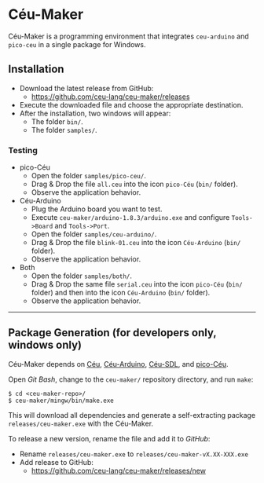 # Céu-Maker

Céu-Maker is a programming environment that integrates `ceu-arduino` and
`pico-ceu` in a single package for Windows.

## Installation

- Download the latest release from GitHub:
    - https://github.com/ceu-lang/ceu-maker/releases
- Execute the downloaded file and choose the appropriate destination.
- After the installation, two windows will appear:
    - The folder `bin/`.
    - The folder `samples/`.

### Testing

- pico-Céu
    - Open the folder `samples/pico-ceu/`.
    - Drag & Drop the file `all.ceu` into the icon `pico-Céu` (`bin/` folder).
    - Observe the application behavior.
- Céu-Arduino
    - Plug the Arduino board you want to test.
    - Execute `ceu-maker/arduino-1.8.3/arduino.exe` and configure `Tools->Board` and `Tools->Port`.
    - Open the folder `samples/ceu-arduino/`.
    - Drag & Drop the file `blink-01.ceu` into the icon `Céu-Arduino` (`bin/` folder).
    - Observe the application behavior.
- Both
    - Open the folder `samples/both/`.
    - Drag & Drop the same file `serial.ceu` into the icon `pico-Céu` (`bin/` folder) and then into the icon `Céu-Arduino` (`bin/` folder).
    - Observe the application behavior.

-------------------------------------------------------------------------------

## Package Generation (for developers only, windows only)

Céu-Maker depends on
    [Céu](https://github.com/ceu-lang/ceu),
    [Céu-Arduino](https://github.com/ceu-lang/ceu-arduino),
    [Céu-SDL](https://github.com/ceu-lang/ceu-sdl), and
    [pico-Céu](https://github.com/ceu-lang/pico-ceu).

Open *Git Bash*, change to the `ceu-maker/` repository directory, and run `make`:

```
$ cd <ceu-maker-repo>/
$ ceu-maker/mingw/bin/make.exe
```

This will download all dependencies and generate a self-extracting package
`releases/ceu-maker.exe` with the Céu-Maker.

To release a new version, rename the file and add it to *GitHub*:

- Rename `releases/ceu-maker.exe` to `releases/ceu-maker-vX.XX-XXX.exe`
- Add release to GitHub:
    - https://github.com/ceu-lang/ceu-maker/releases/new
